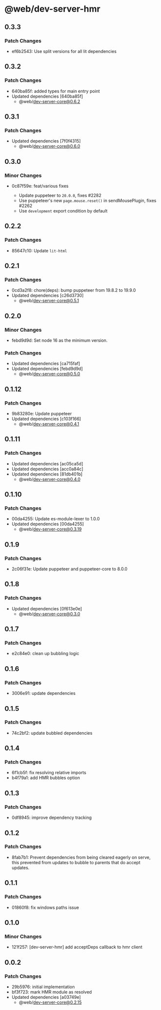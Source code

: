 # @web/dev-server-hmr

## 0.3.3

### Patch Changes

- ef6b2543: Use split versions for all lit dependencies

## 0.3.2

### Patch Changes

- 640ba85f: added types for main entry point
- Updated dependencies [640ba85f]
  - @web/dev-server-core@0.6.2

## 0.3.1

### Patch Changes

- Updated dependencies [7f0f4315]
  - @web/dev-server-core@0.6.0

## 0.3.0

### Minor Changes

- 0c87f59e: feat/various fixes

  - Update puppeteer to `20.0.0`, fixes #2282
  - Use puppeteer's new `page.mouse.reset()` in sendMousePlugin, fixes #2262
  - Use `development` export condition by default

## 0.2.2

### Patch Changes

- 85647c10: Update `lit-html`

## 0.2.1

### Patch Changes

- 0cd3a2f8: chore(deps): bump puppeteer from 19.8.2 to 19.9.0
- Updated dependencies [c26d3730]
  - @web/dev-server-core@0.5.1

## 0.2.0

### Minor Changes

- febd9d9d: Set node 16 as the minimum version.

### Patch Changes

- Updated dependencies [ca715faf]
- Updated dependencies [febd9d9d]
  - @web/dev-server-core@0.5.0

## 0.1.12

### Patch Changes

- 9b83280e: Update puppeteer
- Updated dependencies [c103f166]
  - @web/dev-server-core@0.4.1

## 0.1.11

### Patch Changes

- Updated dependencies [ac05ca5d]
- Updated dependencies [acc0a84c]
- Updated dependencies [81db401b]
  - @web/dev-server-core@0.4.0

## 0.1.10

### Patch Changes

- 00da4255: Update es-module-lexer to 1.0.0
- Updated dependencies [00da4255]
  - @web/dev-server-core@0.3.19

## 0.1.9

### Patch Changes

- 2c06f31e: Update puppeteer and puppeteer-core to 8.0.0

## 0.1.8

### Patch Changes

- Updated dependencies [0f613e0e]
  - @web/dev-server-core@0.3.0

## 0.1.7

### Patch Changes

- e2c84e0: clean up bubbling logic

## 0.1.6

### Patch Changes

- 3006e91: update dependencies

## 0.1.5

### Patch Changes

- 74c2bf2: update bubbled dependencies

## 0.1.4

### Patch Changes

- 6f1cb5f: fix resolving relative imports
- b4f79a1: add HMR bubbles option

## 0.1.3

### Patch Changes

- 0df8945: improve dependency tracking

## 0.1.2

### Patch Changes

- 8fab7b1: Prevent dependencies from being cleared eagerly on serve, this prevented from updates to bubble to parents that do accept updates.

## 0.1.1

### Patch Changes

- 01860f8: fix windows paths issue

## 0.1.0

### Minor Changes

- 121f257: [dev-server-hmr] add acceptDeps callback to hmr client

## 0.0.2

### Patch Changes

- 29b5976: initial implementation
- bf3f723: mark HMR module as resolved
- Updated dependencies [a03749e]
  - @web/dev-server-core@0.2.15
